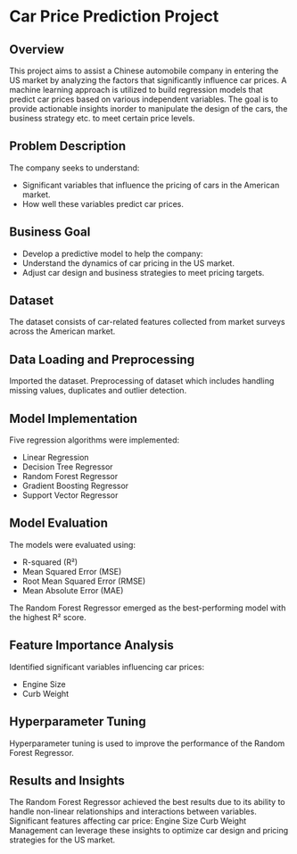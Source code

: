 # Car Price Prediction Project
## Overview
This project aims to assist a Chinese automobile company in entering the US market by analyzing the factors that significantly influence car prices. A machine learning approach is utilized to build regression models that predict car prices based on various independent variables. The goal is to provide actionable insights inorder to manipulate the design of the cars, the business strategy etc. to meet certain price levels. 
## Problem Description
The company seeks to understand:
* Significant variables that influence the pricing of cars in the American market.
* How well these variables predict car prices.
## Business Goal
* Develop a predictive model to help the company:
* Understand the dynamics of car pricing in the US market.
* Adjust car design and business strategies to meet pricing targets.
## Dataset
The dataset consists of car-related features collected from market surveys across the American market.
##  Data Loading and Preprocessing 
Imported the dataset.
Preprocessing of dataset which includes handling missing values, duplicates and outlier detection.

## Model Implementation
Five regression algorithms were implemented:
* Linear Regression
* Decision Tree Regressor
* Random Forest Regressor
* Gradient Boosting Regressor
* Support Vector Regressor
## Model Evaluation 
The models were evaluated using:
* R-squared (R²)
* Mean Squared Error (MSE)
* Root Mean Squared Error (RMSE)
* Mean Absolute Error (MAE)
  
The Random Forest Regressor emerged as the best-performing model with the highest R² score.

## Feature Importance Analysis 
Identified significant variables influencing car prices:
* Engine Size
* Curb Weight
## Hyperparameter Tuning
Hyperparameter tuning is used to improve the performance of the Random Forest Regressor.
## Results and Insights
The Random Forest Regressor achieved the best results due to its ability to handle non-linear relationships and interactions between variables.
Significant features affecting car price:
Engine Size
Curb Weight
Management can leverage these insights to optimize car design and pricing strategies for the US market.
